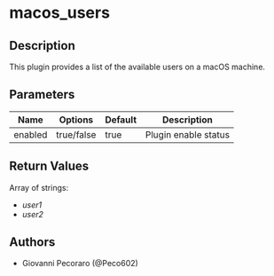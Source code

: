 # macos_users

## Description
This plugin provides a list of the available users on a macOS machine.

## Parameters
| Name | Options | Default | Description |
| ---- | ------- | ------- | ----------- |
| enabled | true/false | true | Plugin enable status |

## Return Values
Array of strings:

- *user1*
- *user2*

## Authors
- Giovanni Pecoraro (@Peco602)